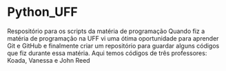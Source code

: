 # Python_UFF
Respositório para os scripts da matéria de programação
Quando fiz a matéria de programação na UFF vi uma ótima oportunidade para aprender Git e GitHub e finalmente criar um repositório para guardar alguns códigos que fiz durante essa matéria. Aqui temos códigos de três professores: Koada, Vanessa e John Reed
